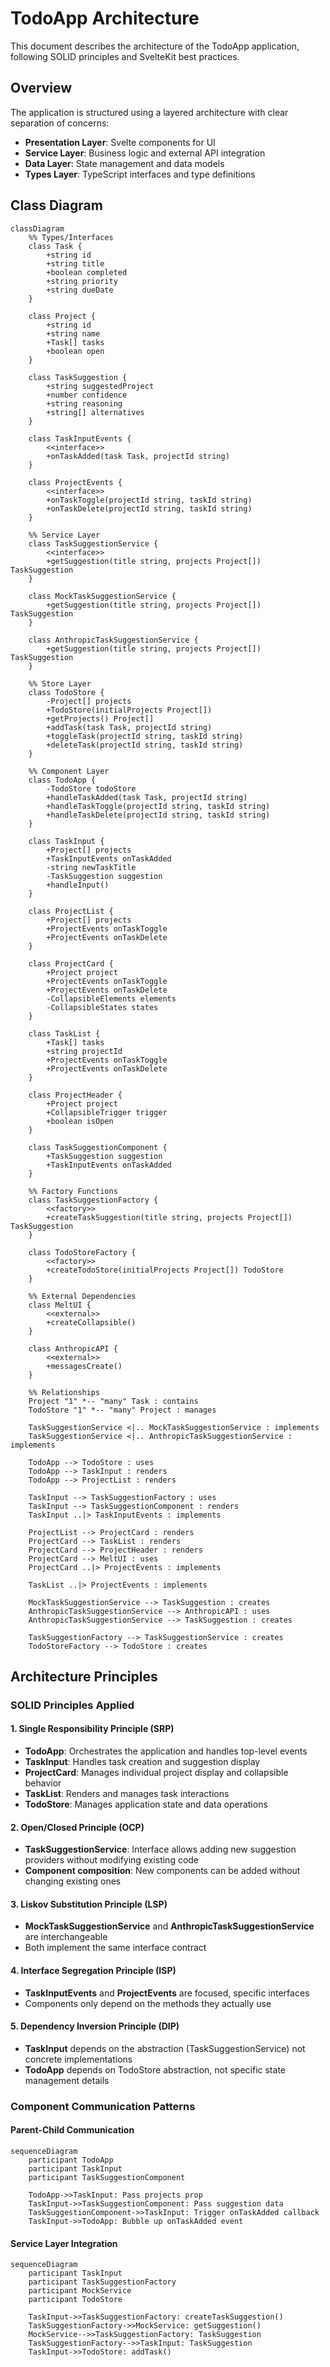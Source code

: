 
# TodoApp Architecture

This document describes the architecture of the TodoApp application, following SOLID principles and SvelteKit best practices.

## Overview

The application is structured using a layered architecture with clear separation of concerns:

- **Presentation Layer**: Svelte components for UI
- **Service Layer**: Business logic and external API integration
- **Data Layer**: State management and data models
- **Types Layer**: TypeScript interfaces and type definitions

## Class Diagram

```mermaid
classDiagram
    %% Types/Interfaces
    class Task {
        +string id
        +string title
        +boolean completed
        +string priority
        +string dueDate
    }

    class Project {
        +string id
        +string name
        +Task[] tasks
        +boolean open
    }

    class TaskSuggestion {
        +string suggestedProject
        +number confidence
        +string reasoning
        +string[] alternatives
    }

    class TaskInputEvents {
        <<interface>>
        +onTaskAdded(task Task, projectId string)
    }

    class ProjectEvents {
        <<interface>>
        +onTaskToggle(projectId string, taskId string)
        +onTaskDelete(projectId string, taskId string)
    }

    %% Service Layer
    class TaskSuggestionService {
        <<interface>>
        +getSuggestion(title string, projects Project[]) TaskSuggestion
    }

    class MockTaskSuggestionService {
        +getSuggestion(title string, projects Project[]) TaskSuggestion
    }

    class AnthropicTaskSuggestionService {
        +getSuggestion(title string, projects Project[]) TaskSuggestion
    }

    %% Store Layer
    class TodoStore {
        -Project[] projects
        +TodoStore(initialProjects Project[])
        +getProjects() Project[]
        +addTask(task Task, projectId string)
        +toggleTask(projectId string, taskId string)
        +deleteTask(projectId string, taskId string)
    }

    %% Component Layer
    class TodoApp {
        -TodoStore todoStore
        +handleTaskAdded(task Task, projectId string)
        +handleTaskToggle(projectId string, taskId string)
        +handleTaskDelete(projectId string, taskId string)
    }

    class TaskInput {
        +Project[] projects
        +TaskInputEvents onTaskAdded
        -string newTaskTitle
        -TaskSuggestion suggestion
        +handleInput()
    }

    class ProjectList {
        +Project[] projects
        +ProjectEvents onTaskToggle
        +ProjectEvents onTaskDelete
    }

    class ProjectCard {
        +Project project
        +ProjectEvents onTaskToggle
        +ProjectEvents onTaskDelete
        -CollapsibleElements elements
        -CollapsibleStates states
    }

    class TaskList {
        +Task[] tasks
        +string projectId
        +ProjectEvents onTaskToggle
        +ProjectEvents onTaskDelete
    }

    class ProjectHeader {
        +Project project
        +CollapsibleTrigger trigger
        +boolean isOpen
    }

    class TaskSuggestionComponent {
        +TaskSuggestion suggestion
        +TaskInputEvents onTaskAdded
    }

    %% Factory Functions
    class TaskSuggestionFactory {
        <<factory>>
        +createTaskSuggestion(title string, projects Project[]) TaskSuggestion
    }

    class TodoStoreFactory {
        <<factory>>
        +createTodoStore(initialProjects Project[]) TodoStore
    }

    %% External Dependencies
    class MeltUI {
        <<external>>
        +createCollapsible()
    }

    class AnthropicAPI {
        <<external>>
        +messagesCreate()
    }

    %% Relationships
    Project "1" *-- "many" Task : contains
    TodoStore "1" *-- "many" Project : manages
    
    TaskSuggestionService <|.. MockTaskSuggestionService : implements
    TaskSuggestionService <|.. AnthropicTaskSuggestionService : implements
    
    TodoApp --> TodoStore : uses
    TodoApp --> TaskInput : renders
    TodoApp --> ProjectList : renders
    
    TaskInput --> TaskSuggestionFactory : uses
    TaskInput --> TaskSuggestionComponent : renders
    TaskInput ..|> TaskInputEvents : implements
    
    ProjectList --> ProjectCard : renders
    ProjectCard --> TaskList : renders
    ProjectCard --> ProjectHeader : renders
    ProjectCard --> MeltUI : uses
    ProjectCard ..|> ProjectEvents : implements
    
    TaskList ..|> ProjectEvents : implements
    
    MockTaskSuggestionService --> TaskSuggestion : creates
    AnthropicTaskSuggestionService --> AnthropicAPI : uses
    AnthropicTaskSuggestionService --> TaskSuggestion : creates
    
    TaskSuggestionFactory --> TaskSuggestionService : creates
    TodoStoreFactory --> TodoStore : creates
```

## Architecture Principles

### SOLID Principles Applied

#### 1. Single Responsibility Principle (SRP)
- **TodoApp**: Orchestrates the application and handles top-level events
- **TaskInput**: Handles task creation and suggestion display
- **ProjectCard**: Manages individual project display and collapsible behavior
- **TaskList**: Renders and manages task interactions
- **TodoStore**: Manages application state and data operations

#### 2. Open/Closed Principle (OCP)
- **TaskSuggestionService**: Interface allows adding new suggestion providers without modifying existing code
- **Component composition**: New components can be added without changing existing ones

#### 3. Liskov Substitution Principle (LSP)
- **MockTaskSuggestionService** and **AnthropicTaskSuggestionService** are interchangeable
- Both implement the same interface contract

#### 4. Interface Segregation Principle (ISP)
- **TaskInputEvents** and **ProjectEvents** are focused, specific interfaces
- Components only depend on the methods they actually use

#### 5. Dependency Inversion Principle (DIP)
- **TaskInput** depends on the abstraction (TaskSuggestionService) not concrete implementations
- **TodoApp** depends on TodoStore abstraction, not specific state management details

### Component Communication Patterns

#### Parent-Child Communication
```mermaid
sequenceDiagram
    participant TodoApp
    participant TaskInput
    participant TaskSuggestionComponent
    
    TodoApp->>TaskInput: Pass projects prop
    TaskInput->>TaskSuggestionComponent: Pass suggestion data
    TaskSuggestionComponent->>TaskInput: Trigger onTaskAdded callback
    TaskInput->>TodoApp: Bubble up onTaskAdded event
```

#### Service Layer Integration
```mermaid
sequenceDiagram
    participant TaskInput
    participant TaskSuggestionFactory
    participant MockService
    participant TodoStore
    
    TaskInput->>TaskSuggestionFactory: createTaskSuggestion()
    TaskSuggestionFactory->>MockService: getSuggestion()
    MockService-->>TaskSuggestionFactory: TaskSuggestion
    TaskSuggestionFactory-->>TaskInput: TaskSuggestion
    TaskInput->>TodoStore: addTask()
```

